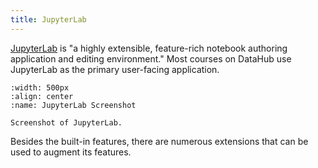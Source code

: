 ```yaml
---
title: JupyterLab
---
```


[JupyterLab](https://jupyterlab.readthedocs.io) is "a highly extensible, feature-rich notebook authoring application and editing environment." Most courses on DataHub use JupyterLab as the primary user-facing application.

```{figure} ../images/jupyterlab.png
:width: 500px
:align: center
:name: JupyterLab Screenshot

Screenshot of JupyterLab.
```

Besides the built-in features, there are numerous extensions that can be used to augment its features.
